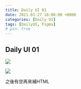 ```yaml
---
title: Daily UI 01
date: 2021-01-27 18:00:00 +0800
categories: [Daily UI]
tags: [DailyUI, Figma]
# pin: true
---
```


## Daily UI 01

 ![](https://drive.google.com/uc?id=1K-h4NoGilF_Sr4XVCX-aNi4GGkJrEklF)

 ![](https://drive.google.com/uc?id=12yG2oEx23j7nqkyPm5ki2sQu094A0X5C)



之後有空再來補HTML